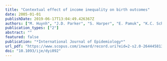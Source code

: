 ```yaml
---
title: "Contextual effect of income inequality on birth outcomes"
date: 2005-01-01
publishDate: 2019-06-17T13:04:49.426367Z
authors: ["M. Huynh", "J.D. Parker", "S. Harper", "E. Pamuk", "K.C. Schoendorf"]
publication_types: ["2"]
abstract: ""
featured: false
publication: "*International Journal of Epidemiology*"
url_pdf: "https://www.scopus.com/inward/record.uri?eid=2-s2.0-26444581341&doi=10.1093%2fije%2fdyi092&partnerID=40&md5=973f6af14a5b6c7a97986440e7f575bf"
doi: "10.1093/ije/dyi092"
---
```


